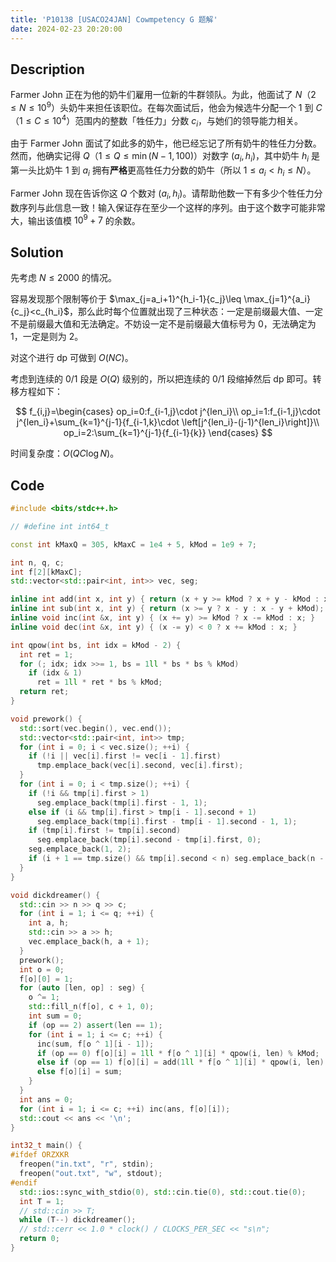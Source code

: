 ```yaml
---
title: 'P10138 [USACO24JAN] Cowmpetency G 题解'
date: 2024-02-23 20:20:00
---
```


## Description

Farmer John 正在为他的奶牛们雇用一位新的牛群领队。为此，他面试了 $N$（$2\le N\le 10^9$）头奶牛来担任该职位。在每次面试后，他会为候选牛分配一个 $1$ 到 $C$（$1\le C\le 10^4$）范围内的整数「牲任力」分数 $c_i$，与她们的领导能力相关。

由于 Farmer John 面试了如此多的奶牛，他已经忘记了所有奶牛的牲任力分数。然而，他确实记得 $Q$（$1\le Q\le \min(N−1,100)$）对数字 $(a_i,h_i)$，其中奶牛 $h_i$ 是第一头比奶牛 $1$ 到 $a_i$ 拥有**严格**更高牲任力分数的奶牛（所以 $1\le a_i<h_i\le N$）。

Farmer John 现在告诉你这 $Q$ 个数对 $(a_i,h_i)$。请帮助他数一下有多少个牲任力分数序列与此信息一致！输入保证存在至少一个这样的序列。由于这个数字可能非常大，输出该值模 $10^9+7$ 的余数。

## Solution

先考虑 $N\leq 2000$ 的情况。

容易发现那个限制等价于 $\max_{j=a_i+1}^{h_i-1}{c_j}\leq \max_{j=1}^{a_i}{c_j}<c_{h_i}$，那么此时每个位置就出现了三种状态：一定是前缀最大值、一定不是前缀最大值和无法确定。不妨设一定不是前缀最大值标号为 $0$，无法确定为 $1$，一定是则为 $2$。

对这个进行 dp 可做到 $O(NC)$。

考虑到连续的 $0/1$ 段是 $O(Q)$ 级别的，所以把连续的 $0/1$ 段缩掉然后 dp 即可。转移方程如下：

$$
f_{i,j}=\begin{cases}
op_i=0:f_{i-1,j}\cdot j^{len_i}\\
op_i=1:f_{i-1,j}\cdot j^{len_i}+\sum_{k=1}^{j-1}{f_{i-1,k}\cdot \left[j^{len_i}-(j-1)^{len_i}\right]}\\
op_i=2:\sum_{k=1}^{j-1}{f_{i-1}{k}}
\end{cases}
$$

时间复杂度：$O(QC\log N)$。

## Code

```cpp
#include <bits/stdc++.h>

// #define int int64_t

const int kMaxQ = 305, kMaxC = 1e4 + 5, kMod = 1e9 + 7;

int n, q, c;
int f[2][kMaxC];
std::vector<std::pair<int, int>> vec, seg;

inline int add(int x, int y) { return (x + y >= kMod ? x + y - kMod : x + y); }
inline int sub(int x, int y) { return (x >= y ? x - y : x - y + kMod); }
inline void inc(int &x, int y) { (x += y) >= kMod ? x -= kMod : x; }
inline void dec(int &x, int y) { (x -= y) < 0 ? x += kMod : x; }

int qpow(int bs, int idx = kMod - 2) {
  int ret = 1;
  for (; idx; idx >>= 1, bs = 1ll * bs * bs % kMod)
    if (idx & 1)
      ret = 1ll * ret * bs % kMod;
  return ret;
}

void prework() {
  std::sort(vec.begin(), vec.end());
  std::vector<std::pair<int, int>> tmp;
  for (int i = 0; i < vec.size(); ++i) {
    if (!i || vec[i].first != vec[i - 1].first)
      tmp.emplace_back(vec[i].second, vec[i].first);
  }
  for (int i = 0; i < tmp.size(); ++i) {
    if (!i && tmp[i].first > 1)
      seg.emplace_back(tmp[i].first - 1, 1);
    else if (i && tmp[i].first > tmp[i - 1].second + 1)
      seg.emplace_back(tmp[i].first - tmp[i - 1].second - 1, 1);
    if (tmp[i].first != tmp[i].second)
      seg.emplace_back(tmp[i].second - tmp[i].first, 0);
    seg.emplace_back(1, 2);
    if (i + 1 == tmp.size() && tmp[i].second < n) seg.emplace_back(n - tmp[i].second, 1);
  }
}

void dickdreamer() {
  std::cin >> n >> q >> c;
  for (int i = 1; i <= q; ++i) {
    int a, h;
    std::cin >> a >> h;
    vec.emplace_back(h, a + 1);
  }
  prework();
  int o = 0;
  f[o][0] = 1;
  for (auto [len, op] : seg) {
    o ^= 1;
    std::fill_n(f[o], c + 1, 0);
    int sum = 0;
    if (op == 2) assert(len == 1);
    for (int i = 1; i <= c; ++i) {
      inc(sum, f[o ^ 1][i - 1]);
      if (op == 0) f[o][i] = 1ll * f[o ^ 1][i] * qpow(i, len) % kMod;
      else if (op == 1) f[o][i] = add(1ll * f[o ^ 1][i] * qpow(i, len) % kMod, 1ll * sum * sub(qpow(i, len), qpow(i - 1, len)) % kMod);
      else f[o][i] = sum;
    }
  }
  int ans = 0;
  for (int i = 1; i <= c; ++i) inc(ans, f[o][i]);
  std::cout << ans << '\n';
}

int32_t main() {
#ifdef ORZXKR
  freopen("in.txt", "r", stdin);
  freopen("out.txt", "w", stdout);
#endif
  std::ios::sync_with_stdio(0), std::cin.tie(0), std::cout.tie(0);
  int T = 1;
  // std::cin >> T;
  while (T--) dickdreamer();
  // std::cerr << 1.0 * clock() / CLOCKS_PER_SEC << "s\n";
  return 0;
}
```